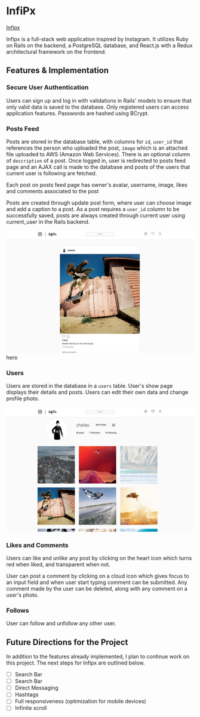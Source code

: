 # InfiPx

[Infipx](https://infipx.herokuapp.com/)



Infipx is a full-stack web application inspired by Instagram. It utilizes Ruby on Rails on the backend, a PostgreSQL database, and React.js with a Redux architectural framework on the frontend.

## Features & Implementation

### Secure User Authentication

Users can sign up and log in with validations in Rails' models to ensure that only valid data is saved to the database. Only registered users can access application features. Passwords are hashed using BCrypt.

### Posts Feed
Posts are stored in the database table, with columns for `id`, `user_id` that references the person who uploaded the post, `image` which is an attached file uploaded to AWS (Amazon Web Services). There is an optional column of `description` of a post. Once logged in, user is redirected to posts feed page and an AJAX call is made to the database and posts of the users that current user is following are fetched.

Each post on posts feed page has owner's avatar, username, image, likes and comments associated to the post

Posts are created through update post form, where user can choose image and add a caption to a post.
As a post requires a `user_id` column to be successfully saved, posts are always created through current user using current_user in the Rails backend.

![posts-feed](./app/assets/images/posts-feed.png)
hero
### Users
Users are stored in the database in a `users` table. User's show page displays their details and posts. Users can edit their own data and change profile photo.

![posts-feed](./app/assets/images/users-profile.png)


### Likes and Comments
Users can like and unlike any post by clicking on the heart icon which turns red when liked, and transparent when not.

User can post a comment by clicking on a cloud icon which gives focus to an input field and when user start typing comment can be submitted. Any
comment made by the user can be deleted, along with any comment on a user's photo.

### Follows

User can follow and unfollow any other user.


## Future Directions for the Project

In addition to the features already implemented, I plan to continue work on this project.  The next steps for Infipx are outlined below.
* [ ] Search Bar
* [ ] Search Bar
* [ ] Direct Messaging
* [ ] Hashtags
* [ ] Full responsiveness (optimization for mobile devices)
* [ ] Infinite scroll
